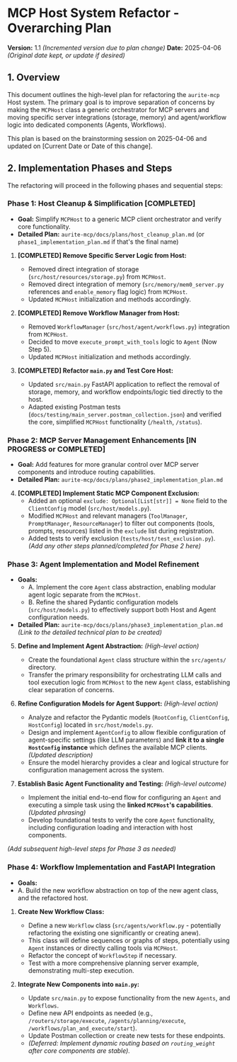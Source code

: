 # MCP Host System Refactor - Overarching Plan

**Version:** 1.1 *(Incremented version due to plan change)*
**Date:** 2025-04-06 *(Original date kept, or update if desired)*

## 1. Overview

This document outlines the high-level plan for refactoring the `aurite-mcp` Host system. The primary goal is to improve separation of concerns by making the `MCPHost` class a generic orchestrator for MCP servers and moving specific server integrations (storage, memory) and agent/workflow logic into dedicated components (Agents, Workflows).

This plan is based on the brainstorming session on 2025-04-06 and updated on [Current Date or Date of this change].

## 2. Implementation Phases and Steps

The refactoring will proceed in the following phases and sequential steps:

### Phase 1: Host Cleanup & Simplification [COMPLETED]

*   **Goal:** Simplify `MCPHost` to a generic MCP client orchestrator and verify core functionality.
*   **Detailed Plan:** `aurite-mcp/docs/plans/host_cleanup_plan.md` (or `phase1_implementation_plan.md` if that's the final name)

1.  **[COMPLETED] Remove Specific Server Logic from Host:**
    *   Removed direct integration of storage (`src/host/resources/storage.py`) from `MCPHost`.
    *   Removed direct integration of memory (`src/memory/mem0_server.py` references and `enable_memory` flag logic) from `MCPHost`.
    *   Updated `MCPHost` initialization and methods accordingly.

2.  **[COMPLETED] Remove Workflow Manager from Host:**
    *   Removed `WorkflowManager` (`src/host/agent/workflows.py`) integration from `MCPHost`.
    *   Decided to move `execute_prompt_with_tools` logic to `Agent` (Now Step 5).
    *   Updated `MCPHost` initialization and methods accordingly.

3.  **[COMPLETED] Refactor `main.py` and Test Core Host:**
    *   Updated `src/main.py` FastAPI application to reflect the removal of storage, memory, and workflow endpoints/logic tied directly to the host.
    *   Adapted existing Postman tests (`docs/testing/main_server.postman_collection.json`) and verified the core, simplified `MCPHost` functionality (`/health`, `/status`).

### Phase 2: MCP Server Management Enhancements [IN PROGRESS or COMPLETED]

*   **Goal:** Add features for more granular control over MCP server components and introduce routing capabilities.
*   **Detailed Plan:** `aurite-mcp/docs/plans/phase2_implementation_plan.md`

4.  **[COMPLETED] Implement Static MCP Component Exclusion:**
    *   Added an optional `exclude: Optional[List[str]] = None` field to the `ClientConfig` model (`src/host/models.py`).
    *   Modified `MCPHost` and relevant managers (`ToolManager`, `PromptManager`, `ResourceManager`) to filter out components (tools, prompts, resources) listed in the `exclude` list during registration.
    *   Added tests to verify exclusion (`tests/host/test_exclusion.py`).
    *(Add any other steps planned/completed for Phase 2 here)*

### Phase 3: Agent Implementation and Model Refinement

*   **Goals:**
    *   A. Implement the core `Agent` class abstraction, enabling modular agent logic separate from the `MCPHost`.
    *   B. Refine the shared Pydantic configuration models (`src/host/models.py`) to effectively support both Host and Agent configuration needs.
*   **Detailed Plan:** `aurite-mcp/docs/plans/phase3_implementation_plan.md` *(Link to the detailed technical plan to be created)*

5.  **Define and Implement Agent Abstraction:** *(High-level action)*
    *   Create the foundational `Agent` class structure within the `src/agents/` directory.
    *   Transfer the primary responsibility for orchestrating LLM calls and tool execution logic from `MCPHost` to the new `Agent` class, establishing clear separation of concerns.

6.  **Refine Configuration Models for Agent Support:** *(High-level action)*
    *   Analyze and refactor the Pydantic models (`RootConfig`, `ClientConfig`, `HostConfig`) located in `src/host/models.py`.
    *   Design and implement `AgentConfig` to allow flexible configuration of agent-specific settings (like LLM parameters) and **link it to a single `HostConfig` instance** which defines the available MCP clients. *(Updated description)*
    *   Ensure the model hierarchy provides a clear and logical structure for configuration management across the system.

7.  **Establish Basic Agent Functionality and Testing:** *(High-level outcome)*
    *   Implement the initial end-to-end flow for configuring an `Agent` and executing a simple task using the **linked `MCPHost`'s capabilities**. *(Updated phrasing)*
    *   Develop foundational tests to verify the core `Agent` functionality, including configuration loading and interaction with host components.

*(Add subsequent high-level steps for Phase 3 as needed)*

### Phase 4: Workflow Implementation and FastAPI Integration
*   **Goals:**
*   A. Build the new workflow abstraction on top of the new agent class, and the refactored host.
1.  **Create New Workflow Class:**
    *   Define a new `Workflow` class (`src/agents/workflow.py` - potentially refactoring the existing one significantly or creating anew).
    *   This class will define sequences or graphs of steps, potentially using `Agent` instances or directly calling tools via `MCPHost`.
    *   Refactor the concept of `WorkflowStep` if necessary.
    *   Test with a more comprehensive planning server example, demonstrating multi-step execution.

2.  **Integrate New Components into `main.py`:**
    *   Update `src/main.py` to expose functionality from the new `Agents`, and `Workflows`.
    *   Define new API endpoints as needed (e.g., `/routers/storage/execute`, `/agents/planning/execute`, `/workflows/plan_and_execute/start`).
    *   Update Postman collection or create new tests for these endpoints.
    *   *(Deferred: Implement dynamic routing based on `routing_weight` after core components are stable).*

